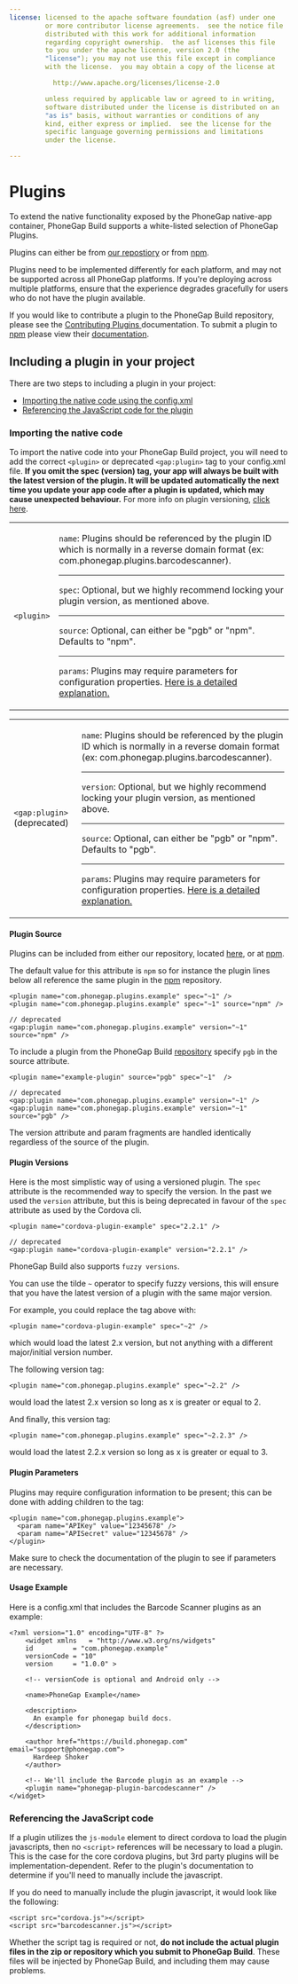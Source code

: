 ```yaml
---
license: licensed to the apache software foundation (asf) under one
         or more contributor license agreements.  see the notice file
         distributed with this work for additional information
         regarding copyright ownership.  the asf licenses this file
         to you under the apache license, version 2.0 (the
         "license"); you may not use this file except in compliance
         with the license.  you may obtain a copy of the license at

           http://www.apache.org/licenses/license-2.0

         unless required by applicable law or agreed to in writing,
         software distributed under the license is distributed on an
         "as is" basis, without warranties or conditions of any
         kind, either express or implied.  see the license for the
         specific language governing permissions and limitations
         under the license.

---
```


# Plugins

To extend the native functionality exposed by the PhoneGap native-app container, PhoneGap Build supports a white-listed selection of PhoneGap Plugins.

Plugins can either be from <a href="https://build.phonegap.com/plugins" target="_blank">our repostiory</a> or from <a href="https://www.npmjs.com/">npm</a>.

Plugins need to be implemented differently for each platform, and may not be supported across all PhoneGap platforms. If you're deploying across multiple platforms, ensure that the experience degrades gracefully for users who do not have the plugin available.

If you would like to contribute a plugin to the PhoneGap Build repository, please see the [Contributing Plugins ](developer_contributing_plugins.md.html) documentation. To submit a plugin to <a href="https://www.npmjs.com/">npm</a> please view their <a href="https://docs.npmjs.com/getting-started/publishing-npm-packages">documentation</a>.

## Including a plugin in your project

There are two steps to including a plugin in your project:

  - <a href="#importing-config">Importing the native code using the config.xml</a>
  - <a href="#importing-native">Referencing the JavaScript code for the plugin</a>

<a id="importing-config"></a>
### Importing the native code

To import the native code into your PhoneGap Build project, you will need to add the correct `<plugin>` or deprecated `<gap:plugin>` tag to your config.xml file.
<b>If you omit the spec (version) tag, your app will always be built with the latest version of the plugin. It will be updated automatically the next time you update your app code after a plugin is updated, which may cause unexpected behaviour.</b> For more info on plugin versioning, <a href="#plugin-versions">click here</a>.


<table class="table">
  <tr>
    <td><code>&lt;plugin&gt;</code></td>
    <td>
        <p>
          <code>name</code>: Plugins should be referenced by the plugin ID which is
          normally in a reverse domain format (ex: com.phonegap.plugins.barcodescanner).
        </p>
        <hr>
        <p>
          <code>spec</code>: Optional, but we highly recommend locking your plugin version, as mentioned above.
        </p>
        <hr>
        <p>
        <code>source</code>: Optional, can either be "pgb" or "npm".  Defaults to "npm".
        </p>
        <hr>
        <p>
          <code>params</code>: Plugins may require parameters for configuration
          properties. <a href="#plugin-params">Here is a detailed explanation.</a>
        </p>
    </td>
  </tr>
</table>

<table class="table">
  <tr>
    <td><code>&lt;gap:plugin&gt;</code> (deprecated)</td>
    <td>
        <p>
          <code>name</code>: Plugins should be referenced by the plugin ID which is
          normally in a reverse domain format (ex: com.phonegap.plugins.barcodescanner).
        </p>
        <hr>
        <p>
          <code>version</code>: Optional, but we highly recommend locking your plugin version, as mentioned above.
        </p>
        <hr>
        <p>
        <code>source</code>: Optional, can either be "pgb" or "npm".  Defaults to "pgb".
        </p>
        <hr>
        <p>
          <code>params</code>: Plugins may require parameters for configuration
          properties. <a href="#plugin-params">Here is a detailed explanation.</a>
        </p>
    </td>
  </tr>
</table>

<a id="plugin-sources"></a>
#### Plugin Source

Plugins can be included from either our repository, located <a href="https://build.phonegap.com/plugins">here</a>, or at <a href="https://www.npmjs.com/">npm</a>.

The default value for this attribute is `npm` so for instance the plugin lines below all reference the same plugin in the <a href="https://www.npmjs.com/">npm</a> repository.

    <plugin name="com.phonegap.plugins.example" spec="~1" />
    <plugin name="com.phonegap.plugins.example" spec="~1" source="npm" />

    // deprecated
    <gap:plugin name="com.phonegap.plugins.example" version="~1" source="npm" />

To include a plugin from the PhoneGap Build <a href="https://build.phonegap.com/plugins">repository</a> specify `pgb` in the source attribute.

    <plugin name="example-plugin" source="pgb" spec="~1"  />

    // deprecated
    <gap:plugin name="com.phonegap.plugins.example" version="~1" />
    <gap:plugin name="com.phonegap.plugins.example" version="~1" source="pgb" />

The version attribute and param fragments are handled identically regardless of the source of the plugin.

<a id="plugin-versions"></a>
#### Plugin Versions

Here is the most simplistic way of using a versioned plugin. The `spec` attribute is the recommended way to specify the version.  In the past we used the `version` attribute, but this is being deprecated in favour of the `spec` attribute as used by the Cordova cli.

    <plugin name="cordova-plugin-example" spec="2.2.1" />

    // deprecated
    <gap:plugin name="cordova-plugin-example" version="2.2.1" />

PhoneGap Build also supports `fuzzy versions`.

You can use the tilde `~` operator to specify fuzzy versions, this will ensure that you have the latest version of a plugin with the same major version.

For example, you could replace the tag above with:

    <plugin name="cordova-plugin-example" spec="~2" />

which would load the latest 2.x version, but not anything with a different major/initial version number.

The following version tag:

    <plugin name="com.phonegap.plugins.example" spec="~2.2" />

would load the latest 2.x version so long as x is greater or equal to 2.

And finally, this version tag:

    <plugin name="com.phonegap.plugins.example" spec="~2.2.3" />

would load the latest 2.2.x version so long as x is greater or equal to 3.

<a id="plugin-params"></a>
#### Plugin Parameters

Plugins may require configuration information to be present; this can be done with adding <param> children to the <plugin> tag:

    <plugin name="com.phonegap.plugins.example">
      <param name="APIKey" value="12345678" />
      <param name="APISecret" value="12345678" />
    </plugin>

<i class="glyphicon glyphicon-check"></i> Make sure to check the documentation of the plugin to see if parameters are necessary.

#### Usage Example

Here is a config.xml that includes the Barcode Scanner plugins as an example:

    <?xml version="1.0" encoding="UTF-8" ?>
        <widget xmlns   = "http://www.w3.org/ns/widgets"
        id          = "com.phonegap.example"
        versionCode = "10"
        version     = "1.0.0" >

        <!-- versionCode is optional and Android only -->

        <name>PhoneGap Example</name>

        <description>
          An example for phonegap build docs.
        </description>

        <author href="https://build.phonegap.com" email="support@phonegap.com">
          Hardeep Shoker
        </author>

        <!-- We'll include the Barcode plugin as an example -->
        <plugin name="phonegap-plugin-barcodescanner" />
    </widget>

<a id="importing-native"></a>
### Referencing the JavaScript code

If a plugin utilizes the <code>js-module</code> element to direct cordova to load the plugin javascripts, then no <code>&lt;script&gt;</code> references will be necessary to load a plugin. This is the case for the core cordova plugins, but 3rd party plugins will be implementation-dependent. Refer to the plugin's documentation to determine if you'll need to manually include the javascript.

If you do need to manually include the plugin javascript, it would look like the following:

    <script src="cordova.js"></script>
    <script src="barcodescanner.js"></script>

Whether the script tag is required or not, **do not include the actual plugin files in the zip or repository which you submit to PhoneGap Build**. These files will be injected by PhoneGap Build, and including them may cause problems.
